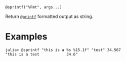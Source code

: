 ```
@sprintf("%Fmt", args...)
```

Return [`@printf`](@ref) formatted output as string.

# Examples

```jldoctest
julia> @sprintf "this is a %s %15.1f" "test" 34.567
"this is a test            34.6"
```
